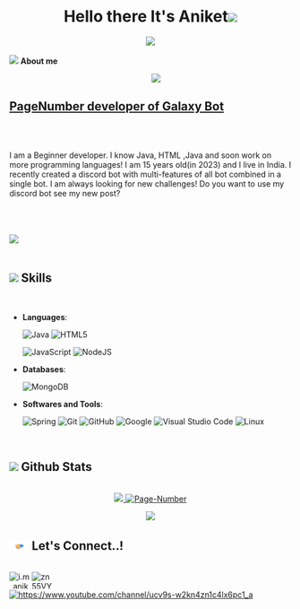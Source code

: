 <!--<div id="header" align="center">
        <img src=""/></div>
-->
<h1 align="center"><b>Hello there It's Aniket</b><img src="https://media.giphy.com/media/hvRJCLFzcasrR4ia7z/giphy.gif" width="35"></h1>

<p align="center">
  <a href="https://github.com/Page-Number"><img src="https://readme-typing-svg.herokuapp.com?font=Time+New+Roman&color=cyan&size=25&center=true&vCenter=true&width=600&height=100&lines=Hello+Coders!;++;Beginner+Developer,;HTML,+JAVA;Made+for+you+all..<3;"></a>
</p>


 <img src = "https://cdn.discordapp.com/emojis/1057946941150986260.gif" width=50px> **About me**

<picture> <img align="right" src="https://cdn.discordapp.com/attachments/1080830679941648425/1088063870565888101/Animated_coding.gif" width = 250px></picture>
<!-- use this animated coding = https://github.com/0xAbdulKhalid/0xAbdulKhalid/raw/main/assets/mdImages/Right_Side.gif
-->
<br>


<!-- - PageNumber developer of (**Galaxy Bot**) -->
<a href = "https://galaxy-bot.pagenumber.repl.co/">PageNumber developer of Galaxy Bot</a>
---
<br><br>

I am a Beginner developer. I know Java, HTML ,Java and soon work on more programming languages! I am 15 years old(in 2023) and I live in India. I recently created a discord bot with multi-features of all bot combined in a single bot. I am always looking for new challenges! Do you want to use my discord bot see my new post?</a>
<br><br>


<!--<a href="https://discord.com/channels/@me/757878787059744819"> <img src="https://discord.c99.nl/widget/theme-2/755297485328482356.png" alt="contact mee"ok>-->

<br><br>
<img src="https://user-images.githubusercontent.com/73097560/115834477-dbab4500-a447-11eb-908a-139a6edaec5c.gif"><br><br>

## <img src="https://media2.giphy.com/media/QssGEmpkyEOhBCb7e1/giphy.gif?cid=ecf05e47a0n3gi1bfqntqmob8g9aid1oyj2wr3ds3mg700bl&rid=giphy.gif" width ="25" ><b> Skills</b>
<br>

<p align="center">

- **Languages**:
    
    ![Java](https://img.shields.io/badge/java-%23ED8B00.svg?style=for-the-badge&logo=java&logoColor=white)
    ![HTML5](https://img.shields.io/badge/HTML5%20-%23E34F26.svg?style=for-the-badge&logo=html5&logoColor=white)
    <!--![CSS3](https://img.shields.io/badge/CSS%20-%231572B6.svg?style=for-the-badge&logo=css3&logoColor=white) -->
    ![JavaScript](https://img.shields.io/badge/JavaScript%20-%23F7DF1E.svg?style=for-the-badge&logo=javascript&logoColor=black)
    ![NodeJS](https://img.shields.io/badge/node.js-6DA55F?style=for-the-badge&logo=node.js&logoColor=white)
    <!--![Python](https://img.shields.io/badge/python-3670A0?style=for-the-badge&logo=python&logoColor=ffdd54) -->

- **Databases**:

    <!--![MySQL](https://img.shields.io/badge/mysql-%2300f.svg?style=for-the-badge&logo=mysql&logoColor=white) -->
    ![MongoDB](https://img.shields.io/badge/MongoDB-%234ea94b.svg?style=for-the-badge&logo=mongodb&logoColor=white)

- **Softwares and Tools**:
    
    ![Spring](https://img.shields.io/badge/spring-%236DB33F.svg?style=for-the-badge&logo=spring&logoColor=white)
    ![Git](https://img.shields.io/badge/git-%23F05033.svg?style=for-the-badge&logo=git&logoColor=white)
    ![GitHub](https://img.shields.io/badge/github-%23121011.svg?style=for-the-badge&logo=github&logoColor=white)
    ![Google](https://img.shields.io/badge/google-%234285F4.svg?style=for-the-badge&logo=google&logoColor=white)
    ![Visual Studio Code](https://img.shields.io/badge/Visual%20Studio%20Code-0078d7.svg?style=for-the-badge&logo=visual-studio-code&logoColor=white)
    ![Linux](https://img.shields.io/badge/Linux-FCC624?style=for-the-badge&logo=linux&logoColor=black) 

<br>

</p>

## <img src="https://media.giphy.com/media/iY8CRBdQXODJSCERIr/giphy.gif" width="35"><b> Github Stats </b>
<br>

<div align="center">

<a href="https://github.com/Page-Number/">
  <img src="https://github-readme-stats.vercel.app/api?username=Page-Number&include_all_commits=true&count_private=true&show_icons=true&line_height=20&title_color=7A7ADB&icon_color=2234AE&text_color=D3D3D3&bg_color=0,000000,130F40" width="450"/>
  <img src="https://github-readme-stats.vercel.app/api/top-langs?username=Page-Number&show_icons=true&locale=en&layout=compact&line_height=20&title_color=7A7ADB&icon_color=2234AE&text_color=D3D3D3&bg_color=0,000000,130F40" width="375"  alt="Page-Number"/>

![](https://komarev.com/ghpvc/?username=Page-Number&label=PROFILE+VIEWS)
</a>
</div>


## <img src="https://github.com/0xAbdulKhalid/0xAbdulKhalid/raw/main/assets/mdImages/handshake.gif" width ="35"><b> Let's Connect..!</b>
<br>
<div align='left' id="contact">
        </a>
        <a href="https://instagram.com/i.m_aniket" target="blank"><img align="left" src="https://raw.githubusercontent.com/rahuldkjain/github-profile-readme-generator/master/src/images/icons/Social/instagram.svg" alt="i.m_aniket" height="30" width="40" /></a>
        <a href="https://discord.gg/zn55VY83jB" target="blank"><img align="left" src="https://raw.githubusercontent.com/rahuldkjain/github-profile-readme-generator/master/src/images/icons/Social/discord.svg" alt="zn55VY83jB" height="30" width="40" /></a>
         <a href="https://www.youtube.com/channel/UCv9S-W2KN4zN1c4lx6pc1_A" target="blank"><img align="center" src="https://raw.githubusercontent.com/rahuldkjain/github-profile-readme-generator/master/src/images/icons/Social/youtube.svg" alt="https://www.youtube.com/channel/ucv9s-w2kn4zn1c4lx6pc1_a" height="30" width="40" /></a>
</li>
</ul>
</div>

